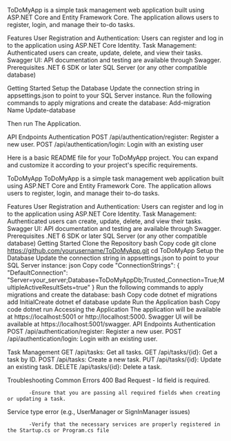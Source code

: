 ToDoMyApp is a simple task management web application built using ASP.NET Core and Entity Framework Core. The application allows users to register, login, and manage their to-do tasks.

Features
User Registration and Authentication: Users can register and log in to the application using ASP.NET Core Identity.
Task Management: Authenticated users can create, update, delete, and view their tasks.
Swagger UI: API documentation and testing are available through Swagger.
Prerequisites
.NET 6 SDK or later
SQL Server (or any other compatible database)


Getting Started
Setup the Database
Update the connection string in appsettings.json to point to your SQL Server instance.
Run the following commands to apply migrations and create the database:
 Add-migration Name
 Update-database

Then run The Application.


API Endpoints
Authentication
POST /api/authentication/register: Register a new user.
POST /api/authentication/login: Login with an existing user




Here is a basic README file for your ToDoMyApp project. You can expand and customize it according to your project's specific requirements.

ToDoMyApp
ToDoMyApp is a simple task management web application built using ASP.NET Core and Entity Framework Core. The application allows users to register, login, and manage their to-do tasks.

Features
User Registration and Authentication: Users can register and log in to the application using ASP.NET Core Identity.
Task Management: Authenticated users can create, update, delete, and view their tasks.
Swagger UI: API documentation and testing are available through Swagger.
Prerequisites
.NET 6 SDK or later
SQL Server (or any other compatible database)
Getting Started
Clone the Repository
bash
Copy code
git clone https://github.com/yourusername/ToDoMyApp.git
cd ToDoMyApp
Setup the Database
Update the connection string in appsettings.json to point to your SQL Server instance:
json
Copy code
"ConnectionStrings": {
  "DefaultConnection": "Server=your_server;Database=ToDoMyAppDb;Trusted_Connection=True;MultipleActiveResultSets=true"
}
Run the following commands to apply migrations and create the database:
bash
Copy code
dotnet ef migrations add InitialCreate
dotnet ef database update
Run the Application
bash
Copy code
dotnet run
Accessing the Application
The application will be available at https://localhost:5001 or http://localhost:5000.
Swagger UI will be available at https://localhost:5001/swagger.
API Endpoints
Authentication
POST /api/authentication/register: Register a new user.
POST /api/authentication/login: Login with an existing user.




Task Management
GET /api/tasks: Get all tasks.
GET /api/tasks/{id}: Get a task by ID.
POST /api/tasks: Create a new task.
PUT /api/tasks/{id}: Update an existing task.
DELETE /api/tasks/{id}: Delete a task.




Troubleshooting
Common Errors
400 Bad Request - Id field is required.

           -Ensure that you are passing all required fields when creating or updating a task.
Service type error (e.g., UserManager or SignInManager issues)

           -Verify that the necessary services are properly registered in the Startup.cs or Program.cs file
 